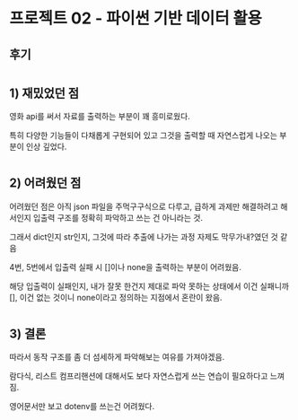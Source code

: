 # 프로젝트 02 - 파이썬 기반 데이터 활용

## 후기

#
## 1) 재밌었던 점
영화 api를 써서 자료를 출력하는 부분이 꽤 흥미로웠다.

특히 다양한 기능들이 다채롭게 구현되어 있고 그것을 출력할 때 자연스럽게 나오는 부분이 인상 깊었다.

#

## 2) 어려웠던 점
어려웠던 점은 아직 json 파일을 주먹구구식으로 다루고, 급하게 과제만 해결하려고 해서인지 입출력 구조를 정확히 파악하고 쓰는 건 아니라는 것.

그래서 dict인지 str인지, 그것에 따라 추출에 나가는 과정 자제도 막무가내?였던 것 같음

4번, 5번에서 입출력 실패 시 []이나 none을 출력하는 부분이 어려웠음.

해당 입출력이 실패인지, 내가 잘못 한건지 제대로 파악 못하는 상태에서 이건 실패니까 [], 이건 없는 것이니 none이라고 정의하는 지점에서 혼란이 왔음.

#

## 3) 결론

따라서 동작 구조를 좀 더 섬세하게 파악해보는 여유를 가져야겠음.

람다식, 리스트 컴프리핸션에 대해서도 보다 자연스럽게 쓰는 연습이 필요하다고 느껴짐.

영어문서만 보고 dotenv를 쓰는건 어려웠다.



 
